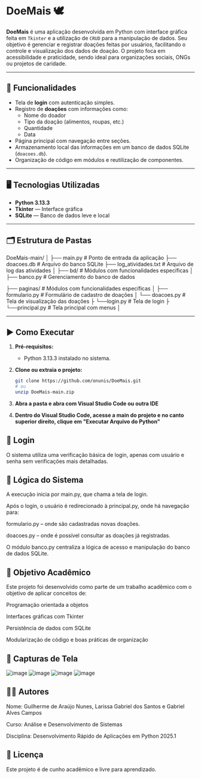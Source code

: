 # DoeMais 🕊️

**DoeMais** é uma aplicação desenvolvida em Python com interface gráfica feita em `Tkinter` e a utilização de `CRUD` para a manipulação de dados. Seu objetivo é gerenciar e registrar doações feitas por usuários, facilitando o controle e visualização dos dados de doação. O projeto foca em acessibilidade e praticidade, sendo ideal para organizações sociais, ONGs ou projetos de caridade.

---

## 📌 Funcionalidades

- Tela de **login** com autenticação simples.
- Registro de **doações** com informações como:
  - Nome do doador
  - Tipo da doação (alimentos, roupas, etc.)
  - Quantidade
  - Data
- Página principal com navegação entre seções.
- Armazenamento local das informações em um banco de dados SQLite (`doacoes.db`).
- Organização de código em módulos e reutilização de componentes.

---

## 🖥️ Tecnologias Utilizadas

- **Python 3.13.3**
- **Tkinter** — Interface gráfica
- **SQLite** — Banco de dados leve e local

---

## 🗂️ Estrutura de Pastas

DoeMais-main/
│
├── main.py                 # Ponto de entrada da aplicação
├── doacoes.db              # Arquivo do banco SQLite
├── log_atividades.txt      # Arquivo de log das atividades
│
├── bd/                    # Módulos com funcionalidades específicas
│   ├──  banco.py                # Gerenciamento do banco de dados

├── paginas/                    # Módulos com funcionalidades específicas
│   ├── formulario.py           # Formulário de cadastro de doações
│   └── doacoes.py              # Tela de visualização das doações
├   └──login.py                 # Tela de login
├   └──principal.py             # Tela principal com menus
│




---

## ▶️ Como Executar

1. **Pré-requisitos:**
   - Python 3.13.3 instalado no sistema.

2. **Clone ou extraia o projeto:**
   ```bash
   git clone https://github.com/onunis/DoeMais.git
   # ou
   unzip DoeMais-main.zip

3. **Abra a pasta e abra com Visual Studio Code ou outra IDE**
4. **Dentro do Visual Studio Code, acesse a main do projeto e no canto superior direito, clique em "Executar Arquivo do Python"**


## 🔐 Login
O sistema utiliza uma verificação básica de login, apenas com usuário e senha sem verificações mais detalhadas.

## 🧠 Lógica do Sistema
A execução inicia por main.py, que chama a tela de login.

Após o login, o usuário é redirecionado à principal.py, onde há navegação para:

formulario.py – onde são cadastradas novas doações.

doacoes.py – onde é possível consultar as doações já registradas.

O módulo banco.py centraliza a lógica de acesso e manipulação do banco de dados SQLite.

## 🎯 Objetivo Acadêmico
Este projeto foi desenvolvido como parte de um trabalho acadêmico com o objetivo de aplicar conceitos de:

Programação orientada a objetos

Interfaces gráficas com Tkinter

Persistência de dados com SQLite

Modularização de código e boas práticas de organização

## 📸 Capturas de Tela
![image](https://github.com/user-attachments/assets/596a5f4a-264a-4cf2-afca-6336f30730af)
![image](https://github.com/user-attachments/assets/29585fc0-b629-4c72-8eb4-a831d486712e)
![image](https://github.com/user-attachments/assets/8fabd95e-1afe-45ee-9c28-14569ef2f9fb)
![image](https://github.com/user-attachments/assets/9802daea-cb90-4a9a-826a-ae6f45ec08c5)



## 👨‍💻 Autores
Nome: Guilherme de Araújo Nunes, Larissa Gabriel dos Santos e Gabriel Alves Campos

Curso: Análise e Desenvolvimento de Sistemas

Disciplina: Desenvolvimento Rápido de Aplicações em Python 2025.1

## 📄 Licença
Este projeto é de cunho acadêmico e livre para aprendizado.
